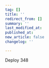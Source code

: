 ```yaml
---
tag: []
title: ''
redirect_from: []
summary: ''
last_modified_at: 
published_at: 
new_article: false
changelog: ''

---
```

Deploy 348